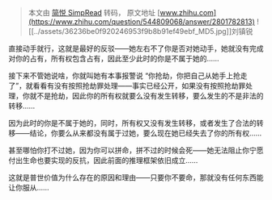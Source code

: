 > 本文由 [简悦 SimpRead](http://ksria.com/simpread/) 转码， 原文地址 [www.zhihu.com](https://www.zhihu.com/question/544809068/answer/2801782813) ![[../assets/36236be0f920246953f9b8b91ef49ebf_MD5.jpg]]刘镇锐​

直接动手就行，这就是最好的反驳——她左右不了你是否对她动手，她就没有完成对你的占有，所有权包含占有，因此至少此时的你是不属于她的……

接下来不管她说啥，你就叫她有本事报警说 “你抢劫，你把自己从她手上抢走了”，就看看有没有按照抢劫罪处理——事实已经公开，如果没有按照抢劫罪处理，你就不是抢劫，因此你的所有权就要么没有发生转移，要么发生的不是非法的转移……

因为此时的你是不属于她的，同时，所有权又没有发生转移，或者发生了合法的转移——结论，你要么从来都没有属于过她，要么现在她已经失去了你的所有权……

甚至哪怕你打不过她，因为你可以拼命，拼不过的时候会死——她无法阻止你宁愿付出生命也要实现的反抗，因此前面的推理框架依旧成立……

这就是普世价值为什么存在的原因和理由——只要你不要命，那就没有任何东西能让你服从……